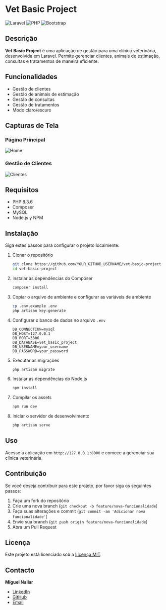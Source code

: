 # Vet Basic Project

![Laravel](https://img.shields.io/badge/Laravel-11.11.0.x-red)
![PHP](https://img.shields.io/badge/PHP-8.3.6-blue)
![Bootstrap](https://img.shields.io/badge/Bootstrap-4.5.2-brightgreen)

## Descrição

**Vet Basic Project** é uma aplicação de gestão para uma clínica veterinária, desenvolvida em Laravel. Permite gerenciar clientes, animais de estimação, consultas e tratamentos de maneira eficiente.

## Funcionalidades

- Gestão de clientes
- Gestão de animais de estimação
- Gestão de consultas
- Gestão de tratamentos
- Modo claro/escuro

## Capturas de Tela

### Página Principal

![Home](https://via.placeholder.com/800x400.png?text=Home+Screenshot)

### Gestão de Clientes

![Clientes](https://via.placeholder.com/800x400.png?text=Clientes+Screenshot)

## Requisitos

- PHP 8.3.6
- Composer
- MySQL
- Node.js y NPM

## Instalação

Siga estes passos para configurar o projeto localmente:

1. Clonar o repositório

    ```bash
    git clone https://github.com/YOUR_GITHUB_USERNAME/vet-basic-project.git
    cd vet-basic-project
    ```

2. Instalar as dependências do Composer

    ```bash
    composer install
    ```

3. Copiar o arquivo de ambiente e configurar as variáveis de ambiente

    ```bash
    cp .env.example .env
    php artisan key:generate
    ```

4. Configurar o banco de dados no arquivo `.env`

    ```plaintext
    DB_CONNECTION=mysql
    DB_HOST=127.0.0.1
    DB_PORT=3306
    DB_DATABASE=vet_basic_project
    DB_USERNAME=your_username
    DB_PASSWORD=your_password
    ```

5. Executar as migrações

    ```bash
    php artisan migrate
    ```

6. Instalar as dependências do Node.js

    ```bash
    npm install
    ```

7. Compilar os assets

    ```bash
    npm run dev
    ```

8. Iniciar o servidor de desenvolvimento

    ```bash
    php artisan serve
    ```

## Uso

Acesse a aplicação em `http://127.0.0.1:8000` e comece a gerenciar sua clínica veterinária.

## Contribuição

Se você deseja contribuir para este projeto, por favor siga os seguintes passos:

1. Faça um fork do repositório
2. Crie uma nova branch (`git checkout -b feature/nova-funcionalidade`)
3. Faça suas alterações e commit (`git commit -am 'Adicionar nova funcionalidade'`)
4. Envie sua branch (`git push origin feature/nova-funcionalidade`)
5. Abra um Pull Request

## Licença

Este projeto está licenciado sob a [Licença MIT](LICENSE).

## Contacto

**Miguel Nallar**

- [LinkedIn](https://www.linkedin.com/in/estebannallar)
- [GitHub](https://github.com/Miguel0310)
- [Email](mailto:miguel95.mn@gmail.com)
